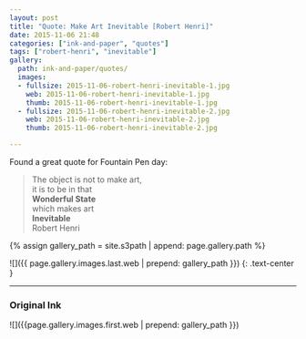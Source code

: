 ```yaml
---
layout: post
title: "Quote: Make Art Inevitable [Robert Henri]"
date: 2015-11-06 21:48
categories: ["ink-and-paper", "quotes"]
tags: ["robert-henri", "inevitable"]
gallery:
  path: ink-and-paper/quotes/
  images:
  - fullsize: 2015-11-06-robert-henri-inevitable-1.jpg
    web: 2015-11-06-robert-henri-inevitable-1.jpg
    thumb: 2015-11-06-robert-henri-inevitable-1.jpg
  - fullsize: 2015-11-06-robert-henri-inevitable-2.jpg
    web: 2015-11-06-robert-henri-inevitable-2.jpg
    thumb: 2015-11-06-robert-henri-inevitable-2.jpg

---
```


Found a great quote for Fountain Pen day:



<blockquote>
<div class="text-center">
The object is not to make art,<br>
it is to be in that<br>
<strong>Wonderful State</strong><br>
which makes art<br>
<strong>Inevitable</strong>
</div>
<footer class="text-right">Robert Henri</footer>
</blockquote>




{% assign gallery_path = site.s3path | append: page.gallery.path %}


![]({{ page.gallery.images.last.web | prepend: gallery_path }})
{: .text-center }



*******

### Original Ink

![]({{page.gallery.images.first.web | prepend: gallery_path }})
